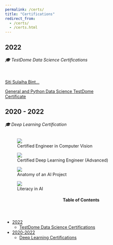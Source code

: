 ```yaml
---
permalink: /certs/
title: "Certifications"
redirect_from: 
  - /certs/
  - /certs.html
---
```


2022
---
###### 🎓 TestDome Data Science Certifications


<!-- <p>
<figure> -->

<a href="https://app.testdome.com/cert/5bb75e15d66b470c9ef06056abfed64f" class="testdome-certificate-stamp silver"><span class="testdome-certificate-name">    
        Siti Sulaiha Bint...
    
</span><span class="testdome-certificate-test-name">General and Python Data Science </span><span class="testdome-certificate-card-logo">TestDome<br />Certificate</span></a><script>var stylesheet = "https://app.testdome.com/content/source/stylesheets/embed.css", link = document.createElement("link"); link.href = stylesheet, link.type = "text/css", link.rel = "stylesheet", link.media = "screen,print", document.getElementsByTagName("head")[0].appendChild(link);</script>

<!-- <figcaption class="align-center">General and Python Data Science</figcaption>
</figure> -->


2020 - 2022
---
###### 🎓 Deep Learning Certification


<p>
<figure>
<img src="https://sulaihasubi.github.io/assets/certs/dlc/Sulaiha%20Subi_Certified%20Engineer%20in%20Computer%20Vision.png" class="align-center">
<figcaption class="align-center">Certified Engineer in Computer Vision</figcaption>
</figure>

<figure>
<img src="https://sulaihasubi.github.io/assets/certs/dlc/Sulaiha%20Subi_Certified%20Deep%20Learning%20Engineer%20(Advanced).png" class="align-center">
<figcaption class="align-center">Certified Deep Learning Engineer (Advanced)</figcaption>
</figure>

<figure>
<img src="https://sulaihasubi.github.io/assets/certs/dlc/Sulaiha%20Subi_Anatomy%20of%20an%20AI%20Project.png" class="align-center">
<figcaption class="align-center">Anatomy of an AI Project</figcaption>
</figure>

<figure>
<img src="https://sulaihasubi.github.io/assets/certs/dlc/Sulaiha%20Subi_Literacy%20in%20AI.png" class="align-center">
<figcaption class="align-center">Literacy in AI </figcaption>
</figure>

</p>


<!-- This is for Sidebar Menu on the Rigth Side -->
<aside class="sidebar__right ">
            <nav class="toc">
              <header><h4 class="nav__title"><i class="fas fa-bookmark"></i> Table of Contents</h4></header>
              <ul class="toc__menu">
  <li class=""><a href="#2020---2022">2022</a>
    <ul>
      <li class=""><a href="#-testdome-data-science-certifications">TestDome Data Science Certifications</a></li>
    </ul>
  </li>
  <li class=""><a href="#2020---2022">2020-2022</a>
    <ul>
      <li class=""><a href="#-deep-learning-certifications">Deep Learning Certifications</a></li>
    </ul>
  </li>

